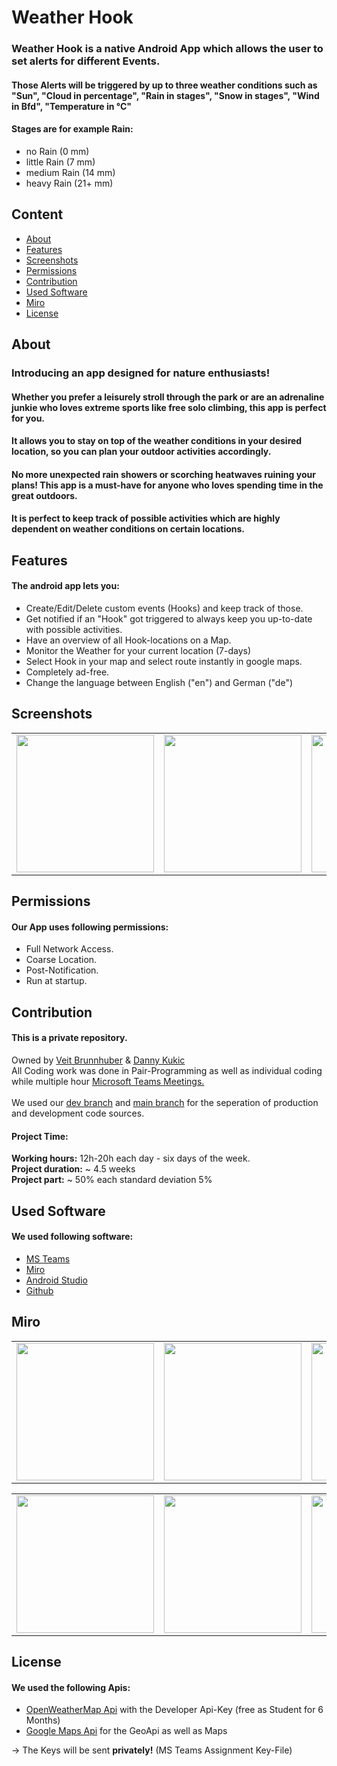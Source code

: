 # Weather Hook
### Weather Hook is a native Android App which allows the user to set alerts for different Events. <br>
#### Those Alerts will be triggered by up to three weather conditions such as "Sun", "Cloud in percentage", "Rain in stages", "Snow in stages", "Wind in Bfd", "Temperature in °C" <br>
#### Stages are for example Rain: <br>
  - no Rain (0 mm)
  - little Rain (7 mm)
  - medium Rain (14 mm)
  - heavy Rain (21+ mm)

## Content
- [About](#About)
- [Features](#Features)
- [Screenshots](#Screenshots)
- [Permissions](#Permissions)
- [Contribution](#Contribution)
- [Used Software](#Used-Software)
- [Miro](#Miro)
- [License](#License)




## About

### Introducing an app designed for nature enthusiasts!<br>
#### Whether you prefer a leisurely stroll through the park or are an adrenaline junkie who loves extreme sports like free solo climbing, this app is perfect for you. <br>
#### It allows you to stay on top of the weather conditions in your desired location, so you can plan your outdoor activities accordingly. <br>
#### No more unexpected rain showers or scorching heatwaves ruining your plans! This app is a must-have for anyone who loves spending time in the great outdoors.
#### It is perfect to keep track of possible activities which are highly dependent on weather conditions on certain locations.

## Features

#### The android app lets you:
- Create/Edit/Delete custom events (Hooks) and keep track of those.
- Get notified if an "Hook" got triggered to always keep you up-to-date with possible activities.
- Have an overview of all Hook-locations on a Map.
- Monitor the Weather for your current location (7-days)
- Select Hook in your map and select route instantly in google maps.
- Completely ad-free.
- Change the language between English ("en") and German ("de")



## Screenshots

<table align="center">
  <tr>
    <td><img src="https://user-images.githubusercontent.com/111462771/219954237-2874685c-708c-45c2-a63f-896222a2fc70.png" width="220"></td>
    <td><img src="https://user-images.githubusercontent.com/111462771/219954472-d07eb8be-ef4a-465a-af24-d7432250d2ac.png" width="220"></td>
    <td><img src="https://user-images.githubusercontent.com/111462771/219954556-9d8bec9c-f8ad-4ce0-bd64-1a29fceb23b4.png" width="220"></td>
    <td><img src="https://user-images.githubusercontent.com/111462771/219954854-a1b937e5-3b6c-452d-a128-22219272c5ed.png" width="220"></td>
  </tr>
</table>



## Permissions

#### Our App uses following permissions:
- Full Network Access.
- Coarse Location.
- Post-Notification.
- Run at startup.


## Contribution

#### This is a private repository. <br>
Owned by [Veit Brunnhuber](https://github.com/shawn-ii) & [Danny Kukic](https://github.com/DannyKuk) <br>
All Coding work was done in Pair-Programming as well as individual coding while multiple hour [Microsoft Teams Meetings.](https://www.microsoft.com/de-de/microsoft-teams/) <br><br>
We used our [dev branch](https://github.com/WeatherHook/Weather_Hook/tree/dev) and [main branch](https://github.com/WeatherHook/Weather_Hook) for the seperation of production and development code sources.<br>
#### Project Time: <br>
<b> Working hours:</b> 12h-20h each day - six days of the week. <br>
<b> Project duration:</b> ~ 4.5 weeks <br>
<b> Project part:</b> ~ 50% each standard deviation 5%


## Used Software
#### We used following software:
- [MS Teams](https://www.microsoft.com/de-de/microsoft-teams/)
- [Miro](https://miro.com)
- [Android Studio](https://developer.android.com/studio)
- [Github](https://github.com)

## Miro
<table align="center">
  <tr>
    <td><img src="https://user-images.githubusercontent.com/111462771/219955989-7b920c42-8595-43cf-bd43-f902730c299e.png" width="220"></td>
    <td><img src="https://user-images.githubusercontent.com/111462771/219956044-02e894a5-c0f5-454c-899b-9fb094b5a2c9.png" width="220"></td>
    <td><img src="https://user-images.githubusercontent.com/111462771/219956778-b7c574b3-25d9-4ea0-a9f7-407a65ea10c1.png" width="220"></td>
    <td><img src="https://user-images.githubusercontent.com/111462771/219956191-5f53ebcb-7dc6-4b28-8968-bbb8cba6c79d.png" width="220"></td>
  </tr>
</table>
<table align="center">
  <tr>
    <td><img src="https://user-images.githubusercontent.com/111462771/219956475-ff4104e3-0c8a-44e2-8f43-ab48334a95fd.png" width="220"></td>
    <td><img src="https://user-images.githubusercontent.com/111462771/219956130-bb3c7a96-e861-4359-9253-233663cf34b3.png" width="220"></td>
    <td><img src="https://user-images.githubusercontent.com/111462771/219956328-5bb8ad6e-2a04-44bf-b409-f5325999e22f.png" width="220"></td>
  </tr>
</table>


## License

#### We used the following Apis:
- [OpenWeatherMap Api](https://openweathermap.org/api) with the Developer Api-Key (free as Student for 6 Months)
- [Google Maps Api](https://developers.google.com/maps?hl=de) for the GeoApi as well as Maps

-> The Keys will be sent <b>privately!</b> (MS Teams Assignment Key-File)

